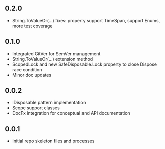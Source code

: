 ## 0.2.0
* String.ToValueOr(...) fixes: properly support TimeSpan, support Enums, more test coverage


## 0.1.0
* Integrated GitVer for SemVer management
* String.ToValueOr(...) extension method
* ScopedLock and new SafeDisposable.Lock property to close Dispose race condition
* Minor doc updates

## 0.0.2
* IDisposable pattern implementation
* Scope support classes
* DocFx integration for conceptual and API documentation

## 0.0.1
* Initial repo skeleton files and processes
